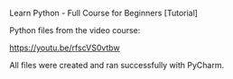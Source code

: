 Learn Python - Full Course for Beginners [Tutorial]

Python files from the video course:

https://youtu.be/rfscVS0vtbw

All files were created and ran successfully with PyCharm.